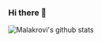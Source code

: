 ### Hi there 👋

![Malakrovi's github stats](https://github-readme-stats.vercel.app/api?username=Malakrovi)
